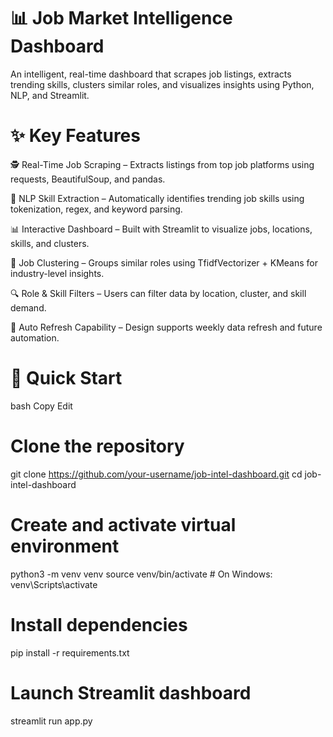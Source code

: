 # 📊 Job Market Intelligence Dashboard #
An intelligent, real-time dashboard that scrapes job listings, extracts trending skills, clusters similar roles, and visualizes insights using Python, NLP, and Streamlit.

# ✨ Key Features # 
🕵️ Real-Time Job Scraping – Extracts listings from top job platforms using requests, BeautifulSoup, and pandas.

🧠 NLP Skill Extraction – Automatically identifies trending job skills using tokenization, regex, and keyword parsing.

📊 Interactive Dashboard – Built with Streamlit to visualize jobs, locations, skills, and clusters.

🧩 Job Clustering – Groups similar roles using TfidfVectorizer + KMeans for industry-level insights.

🔍 Role & Skill Filters – Users can filter data by location, cluster, and skill demand.

🔄 Auto Refresh Capability – Design supports weekly data refresh and future automation.

# 🚀 Quick Start #
bash
Copy
Edit
# Clone the repository
git clone https://github.com/your-username/job-intel-dashboard.git
cd job-intel-dashboard

# Create and activate virtual environment
python3 -m venv venv
source venv/bin/activate  # On Windows: venv\Scripts\activate

# Install dependencies
pip install -r requirements.txt

# Launch Streamlit dashboard
streamlit run app.py
